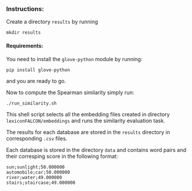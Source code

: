 ### Instructions:

Create a directory `results` by running

```
mkdir results 
```

#### Requirements:

You need to install the `glove-python` module by running:

```
pip install glove-python
```

and you are ready to go.

Now to compute the Spearman similarity simply run: 

```
./run_similarity.sh
```

This shell script selects all the embedding files created in directory `lexiconFALCON/embeddings` and runs the similarity evaluation task.

The results for each database are stored in the `results` directory in corresponding `.csv` files.

Each database is stored in the directory `data` and contains word pairs and their corresping score in the following format:

```
sun;sunlight;50.000000
automobile;car;50.000000
river;water;49.000000
stairs;staircase;49.000000
```


